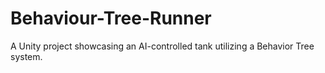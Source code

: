 # Behaviour-Tree-Runner
 A Unity project showcasing an AI-controlled tank utilizing a Behavior Tree system.
